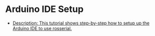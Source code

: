 # Arduino IDE Setup
- [Description: This tutorial shows step-by-step how to setup up the Arduino IDE to use rosserial.](http://wiki.ros.org/rosserial_arduino/Tutorials/Arduino%20IDE%20Setup)
